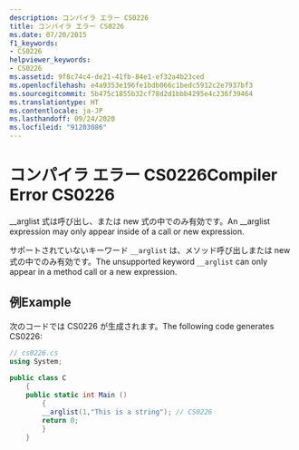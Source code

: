 ```yaml
---
description: コンパイラ エラー CS0226
title: コンパイラ エラー CS0226
ms.date: 07/20/2015
f1_keywords:
- CS0226
helpviewer_keywords:
- CS0226
ms.assetid: 9f8c74c4-de21-41fb-84e1-ef32a4b23ced
ms.openlocfilehash: e4a9353e196fe1bdb066c1bedc5912c2e7937bf3
ms.sourcegitcommit: 5b475c1855b32cf78d2d1bbb4295e4c236f39464
ms.translationtype: HT
ms.contentlocale: ja-JP
ms.lasthandoff: 09/24/2020
ms.locfileid: "91203086"
---
```

# <a name="compiler-error-cs0226"></a><span data-ttu-id="f317a-103">コンパイラ エラー CS0226</span><span class="sxs-lookup"><span data-stu-id="f317a-103">Compiler Error CS0226</span></span>

<span data-ttu-id="f317a-104">__arglist 式は呼び出し、または new 式の中でのみ有効です。</span><span class="sxs-lookup"><span data-stu-id="f317a-104">An __arglist expression may only appear inside of a call or new expression.</span></span>  
  
 <span data-ttu-id="f317a-105">サポートされていないキーワード `__arglist` は、メソッド呼び出しまたは new 式の中でのみ有効です。</span><span class="sxs-lookup"><span data-stu-id="f317a-105">The unsupported keyword `__arglist` can only appear in a method call or a new expression.</span></span>  
  
## <a name="example"></a><span data-ttu-id="f317a-106">例</span><span class="sxs-lookup"><span data-stu-id="f317a-106">Example</span></span>  

 <span data-ttu-id="f317a-107">次のコードでは CS0226 が生成されます。</span><span class="sxs-lookup"><span data-stu-id="f317a-107">The following code generates CS0226:</span></span>  
  
```csharp  
// cs0226.cs  
using System;  
  
public class C  
    {  
    public static int Main ()  
        {  
        __arglist(1,"This is a string"); // CS0226  
        return 0;  
        }  
    }  
```
